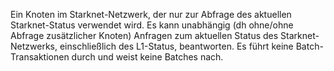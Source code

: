 Ein Knoten im Starknet-Netzwerk, der nur zur Abfrage des aktuellen Starknet-Status verwendet wird. Es kann unabhängig (dh ohne/ohne Abfrage zusätzlicher Knoten) Anfragen zum aktuellen Status des Starknet-Netzwerks, einschließlich des L1-Status, beantworten. Es führt keine Batch-Transaktionen durch und weist keine Batches nach.